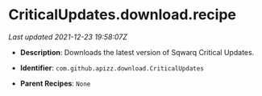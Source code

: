 # CriticalUpdates.download.recipe

_Last updated 2021-12-23 19:58:07Z_

- **Description**: Downloads the latest version of Sqwarq Critical Updates.

- **Identifier**: `com.github.apizz.download.CriticalUpdates`

- **Parent Recipes**: `None`